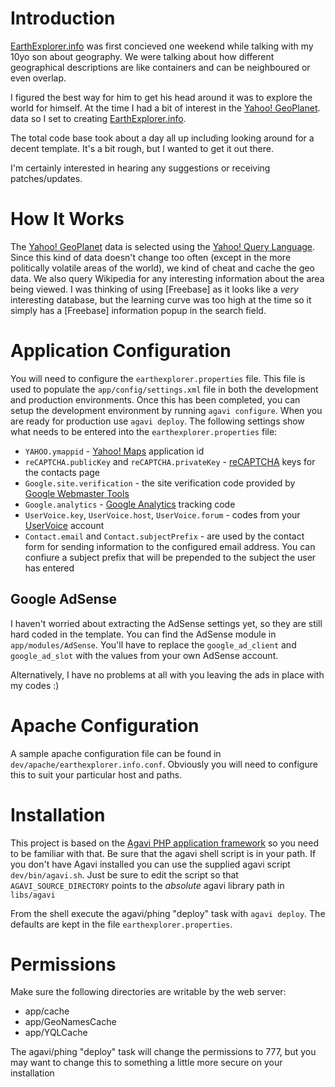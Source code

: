Introduction
============
[EarthExplorer.info] was first concieved one weekend while talking with my 
10yo son about geography. We were talking about how different 
geographical descriptions are like containers and can be neighboured or 
even overlap.

I figured the best way for him to get his head around it was to explore the 
world for himself. At the time I had a bit of interest in the [Yahoo! GeoPlanet].
data so I set to creating [EarthExplorer.info].

The total code base took about a day all up including looking around for a 
decent template. It's a bit rough, but I wanted to get it out there.

I'm certainly interested in hearing any suggestions or receiving patches/updates.

How It Works
============
The [Yahoo! GeoPlanet] data is selected using the [Yahoo! Query Language]. 
Since this kind of data doesn't change too often (except in the more 
politically volatile areas of the world), we kind of cheat and cache the geo 
data. We also query Wikipedia for any interesting information about 
the area being viewed. I was thinking of using [Freebase] as it looks like
a *very* interesting database, but the learning curve was too high at the time
so it simply has a [Freebase] information popup in the search field.

Application Configuration
=========================
You will need to configure the `earthexplorer.properties` file. This
file is used to populate the `app/config/settings.xml` file in both the
development and production environments. Once this has been completed, you
can setup the development environment by running `agavi configure`. When you
are ready for production use `agavi deploy`. The following settings
show what needs to be entered into the `earthexplorer.properties` file:

- `YAHOO.ymappid` - [Yahoo! Maps] application id
- `reCAPTCHA.publicKey` and `reCAPTCHA.privateKey` - 
  [reCAPTCHA] keys for the contacts page
- `Google.site.verification` - the site verification code provided by
  [Google Webmaster Tools]
- `Google.analytics` - [Google Analytics] tracking code
- `UserVoice.key`, `UserVoice.host`, `UserVoice.forum` - codes from your 
  [UserVoice] account
- `Contact.email` and `Contact.subjectPrefix` - are used by the contact form
  for sending information to the configured email address. You can confiure a
  subject prefix that will be prepended to the subject the user has entered
  
Google AdSense
--------------
I haven't worried about extracting the AdSense settings yet, so they are still hard
coded in the template. You can find the AdSense module in `app/modules/AdSense`.
You'll have to replace the `google_ad_client` and `google_ad_slot` with the 
values from your own AdSense account.

Alternatively, I have no problems at all with you leaving the ads in place with
my codes :)

Apache Configuration
====================
A sample apache configuration file can be found 
in `dev/apache/earthexplorer.info.conf`. Obviously you will need to configure
this to suit your particular host and paths.

Installation
============
This project is based on the [Agavi PHP application framework][agavi] so you 
need to be familiar with that. Be sure that the agavi shell script is in your
path. If you don't have Agavi installed you can use the supplied agavi script
`dev/bin/agavi.sh`. Just be sure to edit the script so that 
`AGAVI_SOURCE_DIRECTORY` points to the *absolute* agavi library path in 
`libs/agavi`

From the shell execute the agavi/phing "deploy" task with `agavi deploy`. 
The defaults are kept in the file `earthexplorer.properties`. 

Permissions
===========
Make sure the following directories are writable by the web server:

-	app/cache
-	app/GeoNamesCache
-	app/YQLCache

The agavi/phing "deploy" task will change the permissions to 777, but you may
want to change this to something a little more secure on your installation



[EarthExplorer.info]: http://www.earthexplorer.info/
[agavi]: http://www.agavi.org/
[Yahoo! GeoPlanet]: http://developer.yahoo.com/geo/geoplanet/
[Yahoo! Query Language]: http://developer.yahoo.com/yql/
[Yahoo! Maps]: http://developer.yahoo.com/maps/
[Google Webmaster Tools]: http://www.google.com/webmasters/
[Google Analytics]: http://www.google.com/analytics/
[reCAPTCHA]: http://www.google.com/recaptcha/
[UserVoice]: http://uservoice.com/

